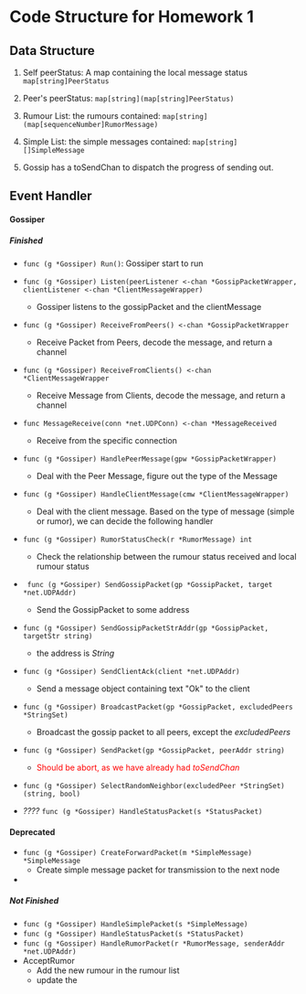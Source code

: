 # Code Structure for Homework 1
## Data Structure
1. Self peerStatus: A map containing the local message status ```map[string]PeerStatus```

2. Peer's peerStatus: ```map[string](map[string]PeerStatus) ```
3. Rumour List: the rumours contained: ``` map[string](map[sequenceNumber]RumorMessage) ```
4. Simple List: the simple messages contained: ``` map[string][]SimpleMessage ```
5. Gossip has a toSendChan to dispatch the progress of sending out.


## Event Handler
#### Gossiper
##### Finished
- ``` func (g *Gossiper) Run() ```:
Gossiper start to run
- ``` func (g *Gossiper) Listen(peerListener <-chan *GossipPacketWrapper, clientListener <-chan *ClientMessageWrapper)  ```
	- Gossiper listens to the gossipPacket and the clientMessage
- ```func (g *Gossiper) ReceiveFromPeers() <-chan *GossipPacketWrapper ```
	- Receive Packet from Peers, decode the message, and return a channel
- ```func (g *Gossiper) ReceiveFromClients() <-chan *ClientMessageWrapper```
	- Receive Message from Clients, decode the message, and return a channel
- ``` func MessageReceive(conn *net.UDPConn) <-chan *MessageReceived ```
	- Receive from the specific connection
- ``` func (g *Gossiper) HandlePeerMessage(gpw *GossipPacketWrapper) ```
	-  Deal with the Peer Message, figure out the type of the Message
- ``` func (g *Gossiper) HandleClientMessage(cmw *ClientMessageWrapper) ```
	- Deal with the client message. Based on the type of message (simple or rumor), we can decide the following handler
- ``` func (g *Gossiper) RumorStatusCheck(r *RumorMessage) int ```
	- Check the relationship between the rumour status received and local rumour status

- ``` func (g *Gossiper) SendGossipPacket(gp *GossipPacket, target *net.UDPAddr)```
	- Send the GossipPacket to some address
- ```func (g *Gossiper) SendGossipPacketStrAddr(gp *GossipPacket, targetStr string)```
	- the address is _String_
- ``` func (g *Gossiper) SendClientAck(client *net.UDPAddr) ```
	- Send a message object containing text "Ok" to the client 
- ``` func (g *Gossiper) BroadcastPacket(gp *GossipPacket, excludedPeers *StringSet) ```
	- Broadcast the gossip packet to all peers, except the _excludedPeers_
- ``` func (g *Gossiper) SendPacket(gp *GossipPacket, peerAddr string) ```
	- <span style="color:red"> Should be abort, as we have already had _toSendChan_</span>
- ``` func (g *Gossiper) SelectRandomNeighbor(excludedPeer *StringSet) (string, bool) ```
-  *????* ``` func (g *Gossiper) HandleStatusPacket(s *StatusPacket) ```

#### Deprecated
- ```func (g *Gossiper) CreateForwardPacket(m *SimpleMessage) *SimpleMessage```
	- Create simple message packet for transmission to the next node
- 

##### Not Finished
- ```func (g *Gossiper) HandleSimplePacket(s *SimpleMessage) ```
- ```func (g *Gossiper) HandleStatusPacket(s *StatusPacket)```
- ``` func (g *Gossiper) HandleRumorPacket(r *RumorMessage, senderAddr *net.UDPAddr) ```
- AcceptRumor
	- Add the new rumour in the rumour list
	- update the 


